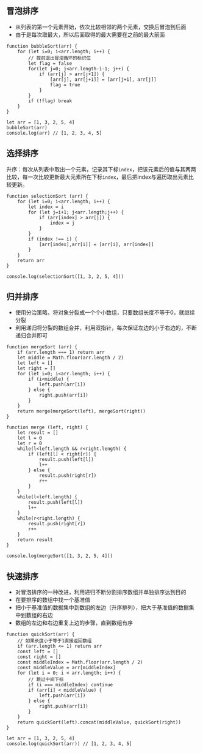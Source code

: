 ## 冒泡排序

- 从列表的第一个元素开始，依次比较相邻的两个元素，交换后冒泡到后面
- 由于是每次取最大，所以后面取得的最大需要在之前的最大前面

```
function bubbleSort(arr) {
    for (let i=0; i<arr.length; i++) {
        // 提前退出冒泡循环的标识位
        let flag = false
        for(let j=0; j<arr.length-i-1; j++) {
            if (arr[j] > arr[j+1]) {
                [arr[j], arr[j+1]] = [arr[j+1], arr[j]]
                flag = true
            }
        }
        if (!flag) break
    }
}

let arr = [1, 3, 2, 5, 4]
bubbleSort(arr)
console.log(arr) // [1, 2, 3, 4, 5]
```

## 选择排序

升序：每次从列表中取出一个元素，记录其下标`index`，把该元素后的值与其两两比较，每一次比较更新最大元素所在下标`index`，最后把index与遍历取出元素比较更新。

```
function selectionSort (arr) {
    for (let i=0; i<arr.length; i++) {
        let index = i
        for (let j=i+1; j<arr.length;j++) {
            if (arr[index] > arr[j]) {
                index = j
            }
        }
        if (index !== i) {
            [arr[index],arr[i]] = [arr[i], arr[index]]
        }
    }
    return arr
}

console.log(selectionSort([1, 3, 2, 5, 4]))
```

## 归并排序

- 使用分治策略，将对象分裂成一个个小数组，只要数组长度不等于0，就继续分裂
- 利用递归将分裂的数组合并，利用双指针，每次保证左边的小于右边的，不断递归合并即可

```
function mergeSort (arr) {
    if (arr.length === 1) return arr
    let middle = Math.floor(arr.length / 2)
    let left = []
    let right = []
    for (let i=0; i<arr.length; i++) {
        if (i<middle) {
            left.push(arr[i])
        } else {
            right.push(arr[i])
        }
    }
    return merge(mergeSort(left), mergeSort(right))
}

function merge (left, right) {
    let result = []
    let l = 0
    let r = 0
    while(l<left.length && r<right.length) {
        if (left[l] < right[r]) {
            result.push(left[l])
            l++
        } else {
            result.push(right[r])
            r++
        }
    }
    while(l<left.length) {
        result.push(left[l])
        l++
    }
    while(r<right.length) {
        result.push(right[r])
        r++
    }
    return result
}

console.log(mergeSort([1, 3, 2, 5, 4]))
```

## 快速排序
- 对冒泡排序的一种改进，利用递归不断分割排序数组并单独排序达到目的
- 在要排序的数组中找一个基准值
- 把小于基准值的数据集中到数组的左边（升序排列），把大于基准值的数据集中到数组的右边
- 数组的左边和右边重复上边的步骤，直到数组有序

```
function quickSort(arr) {
    // 如果长度小于等于1直接返回数组
    if (arr.length <= 1) return arr
    const left = []
    const right = []
    const middleIndex = Math.floor(arr.length / 2)
    const middleValue = arr[middleIndex]
    for (let i = 0; i < arr.length; i++) {
        // 跳过中间下标
        if (i === middleIndex) continue
        if (arr[i] < middleValue) {
            left.push(arr[i])
        } else {
            right.push(arr[i])
        }
    }
    return quickSort(left).concat(middleValue, quickSort(right))
}

let arr = [1, 3, 2, 5, 4]
console.log(quickSort(arr)) // [1, 2, 3, 4, 5]
```

